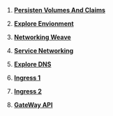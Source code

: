 1. **[Persisten Volumes And Claims](./Expolore-Environment-Environment.md)**

2. **[Explore Envionment](./Explore-CNI.md)**
3. **[Networking Weave](./Networking-Weave.md)**
4. **[Service Networking](./Service-Networking.md)**
5. **[Explore DNS](./Explore-DNS.md)**
6. **[Ingress 1](./Ingress-1.md)**
7. **[Ingress 2](./Ingress-2.md)**
8. **[GateWay API](./Gateway-API.md)**
